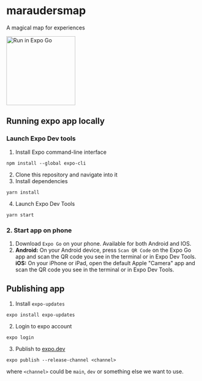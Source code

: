 # maraudersmap
A magical map for experiences

<a target="_blank" href="https://expo.dev/@heyloft-dev/maraudersmap?serviceType=classic&distribution=expo-go&release-channel=main"><img alt="Run in Expo Go" width=180 src="https://img.shields.io/badge/Run%20in%20Expo%20Go-217c53.svg?style=flat-square&logo=EXPO&labelColor=212121&logoColor=fff"></a>


## Running expo app locally
### Launch Expo Dev tools
1. Install Expo command-line interface
```
npm install --global expo-cli
```
2. Clone this repository and navigate into it
3. Install dependencies
```
yarn install
```
4. Launch Expo Dev Tools
```
yarn start
```

### 2. Start app on phone
1. Download `Expo Go` on your phone. Available for both Android and IOS. 
2. **Android:**
On your Android device, press `Scan QR Code` on the Expo Go app and scan the QR code you see in the terminal or in Expo Dev Tools. \
**iOS:**
On your iPhone or iPad, open the default Apple "Camera" app and scan the QR code you see in the terminal or in Expo Dev Tools.

## Publishing app
1. Install `expo-updates`
```
expo install expo-updates
```
2. Login to expo account
```
expo login
```
3. Publish to [expo.dev](https://expo.dev/)
```
expo publish --release-channel <channel>
```
where `<channel>` could be `main`, `dev` or something else we want to use.
